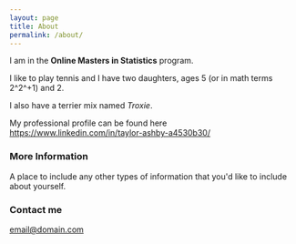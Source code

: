 ```yaml
---
layout: page
title: About
permalink: /about/
---
```



I am in the **Online Masters in Statistics** program.

I like to play tennis and I have two daughters, ages 5 (or in math terms 2^2^+1) and 2. 

I also have a terrier mix named *Troxie*.

My professional profile can be found here <https://www.linkedin.com/in/taylor-ashby-a4530b30/>


### More Information

A place to include any other types of information that you'd like to include about yourself.

### Contact me

[email@domain.com](mailto:email@domain.com)
